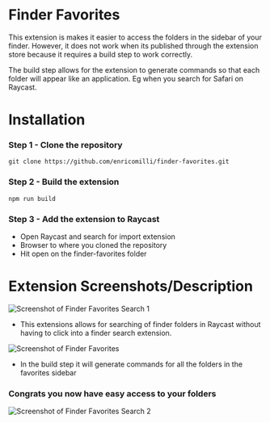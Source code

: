 # Finder Favorites
This extension is makes it easier to access the folders in the sidebar of your finder. However, it does not work when its published through the extension store because it requires a build step to work correctly.

The build step allows for the extension to generate commands so that each folder will appear like an application. Eg when you search for Safari on Raycast.

# Installation

### Step 1 - Clone the repository
```git clone https://github.com/enricomilli/finder-favorites.git```

### Step 2 - Build the extension
```npm run build```

### Step 3 - Add the extension to Raycast
- Open Raycast and search for import extension
- Browser to where you cloned the repository
- Hit open on the finder-favorites folder


# Extension Screenshots/Description
![Screenshot of Finder Favorites Search 1](/assets/search-sc-1.jpg?raw=true "")
- This extensions allows for searching of finder folders in Raycast without having to click into a finder search extension.

![Screenshot of Finder Favorites](/assets/finder-sc.png?raw=true "")
- In the build step it will generate commands for all the folders in the favorites sidebar

### Congrats you now have easy access to your folders 
![Screenshot of Finder Favorites Search 2](/assets/search-sc-2.jpg?raw=true "")
